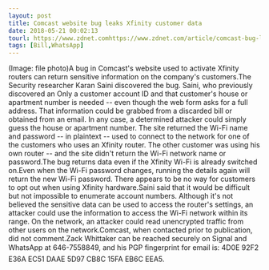 ```yaml
---
layout: post
title: Comcast website bug leaks Xfinity customer data
date: 2018-05-21 00:02:13
tourl: https://www.zdnet.comhttps://www.zdnet.com/article/comcast-bug-leaks-xfinity-home-addresses-wireless-passwords/
tags: [Bill,WhatsApp]
---
```

(Image: file photo)A bug in Comcast's website used to activate Xfinity routers can return sensitive information on the company's customers.The Security researcher Karan Saini discovered the bug. Saini, who previously discovered an Only a customer account ID and that customer's house or apartment number is needed -- even though the web form asks for a full address. That information could be grabbed from a discarded bill or obtained from an email. In any case, a determined attacker could simply guess the house or apartment number. The site returned the Wi-Fi name and password -- in plaintext -- used to connect to the network for one of the customers who uses an Xfinity router. The other customer was using his own router -- and the site didn't return the Wi-Fi network name or password.The bug returns data even if the Xfinity Wi-Fi is already switched on.Even when the Wi-Fi password changes, running the details again will return the new Wi-Fi password. There appears to be no way for customers to opt out when using Xfinity hardware.Saini said that it would be difficult but not impossible to enumerate account numbers. Although it's not believed the sensitive data can be used to access the router's settings, an attacker could use the information to access the Wi-Fi network within its range. On the network, an attacker could read unencrypted traffic from other users on the network.Comcast, when contacted prior to publication, did not comment.Zack Whittaker can be reached securely on Signal and WhatsApp at 646-7558849, and his PGP fingerprint for email is: 4D0E 92F2 E36A EC51 DAAE 5D97 CB8C 15FA EB6C EEA5.